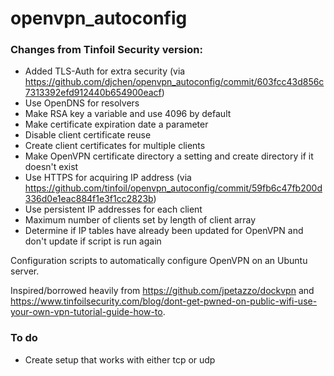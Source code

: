 openvpn_autoconfig
==================

### Changes from Tinfoil Security version:
- Added TLS-Auth for extra security (via https://github.com/djchen/openvpn_autoconfig/commit/603fcc43d856c7313392efd912440b654900eacf)
- Use OpenDNS for resolvers
- Make RSA key a variable and use 4096 by default
- Make certificate expiration date a parameter
- Disable client certificate reuse
- Create client certificates for multiple clients
- Make OpenVPN certificate directory a setting and create directory if it doesn't exist
- Use HTTPS for acquiring IP address (via https://github.com/tinfoil/openvpn_autoconfig/commit/59fb6c47fb200d336d0e1eac884f1e3f1cc2823b)
- Use persistent IP addresses for each client
- Maximum number of clients set by length of client array
- Determine if IP tables have already been updated for OpenVPN and don't update if script is run again

Configuration scripts to automatically configure OpenVPN on an Ubuntu server.

Inspired/borrowed heavily from https://github.com/jpetazzo/dockvpn and https://www.tinfoilsecurity.com/blog/dont-get-pwned-on-public-wifi-use-your-own-vpn-tutorial-guide-how-to.

### To do
- Create setup that works with either tcp or udp
